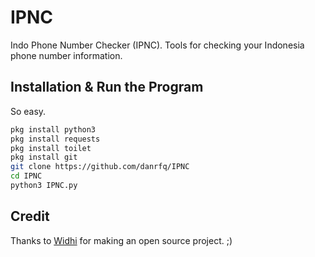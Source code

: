 # IPNC
Indo Phone Number Checker (IPNC). Tools for checking your Indonesia phone number information.


## Installation & Run the Program

So easy.

```bash
pkg install python3
pkg install requests
pkg install toilet
pkg install git
git clone https://github.com/danrfq/IPNC
cd IPNC
python3 IPNC.py
```

## Credit

Thanks to [Widhi](https://github.com/widhisec/phoneinfo) for making an open source project. ;)
